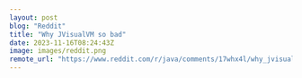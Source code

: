 ```yaml
---
layout: post
blog: "Reddit"
title: "Why JVisualVM so bad"
date: 2023-11-16T08:24:43Z
image: images/reddit.png
remote_url: "https://www.reddit.com/r/java/comments/17whx4l/why_jvisualvm_so_bad/"
---
```

